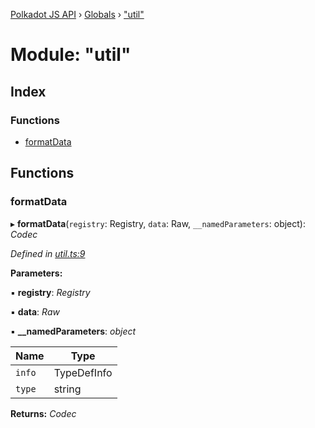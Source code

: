 [Polkadot JS API](../README.md) › [Globals](../globals.md) › ["util"](_util_.md)

# Module: "util"

## Index

### Functions

* [formatData](_util_.md#formatdata)

## Functions

###  formatData

▸ **formatData**(`registry`: Registry, `data`: Raw, `__namedParameters`: object): *Codec*

*Defined in [util.ts:9](https://github.com/polkadot-js/api/blob/a2f179acb1/packages/api-contract/src/util.ts#L9)*

**Parameters:**

▪ **registry**: *Registry*

▪ **data**: *Raw*

▪ **__namedParameters**: *object*

Name | Type |
------ | ------ |
`info` | TypeDefInfo |
`type` | string |

**Returns:** *Codec*
